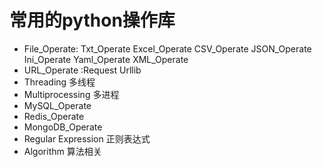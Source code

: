 # 常用的python操作库
           
- File_Operate:
  Txt_Operate
  Excel_Operate
  CSV_Operate
  JSON_Operate
  Ini_Operate
  Yaml_Operate
  XML_Operate
- URL_Operate :Request Urllib
- Threading 多线程
- Multiprocessing 多进程
- MySQL_Operate
- Redis_Operate
- MongoDB_Operate
- Regular Expression 正则表达式
- Algorithm 算法相关
